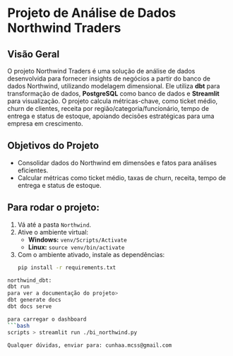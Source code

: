 # Projeto de Análise de Dados Northwind Traders

## Visão Geral
O projeto Northwind Traders é uma solução de análise de dados desenvolvida para fornecer insights de negócios a partir do banco de dados Northwind, utilizando modelagem dimensional. Ele utiliza **dbt** para transformação de dados, **PostgreSQL** como banco de dados e **Streamlit** para visualização. O projeto calcula métricas-chave, como ticket médio, churn de clientes, receita por região/categoria/funcionário, tempo de entrega e status de estoque, apoiando decisões estratégicas para uma empresa em crescimento.

## Objetivos do Projeto
- Consolidar dados do Northwind em dimensões e fatos para análises eficientes.
- Calcular métricas como ticket médio, taxas de churn, receita, tempo de entrega e status de estoque.

## Para rodar o projeto:

1. Vá até a pasta `Northwind`.
2. Ative o ambiente virtual:
   - **Windows:** `venv/Scripts/Activate`
   - **Linux:** `source venv/bin/activate`
3. Com o ambiente ativado, instale as dependências:
   ```bash
   pip install -r requirements.txt

 ```bash
northwind_dbt:
dbt run
para ver a documentação do projeto>
dbt generate docs
dbt docs serve

para carregar o dashboard
 ```bash
scripts > streamlit run ./bi_northwind.py

Qualquer dúvidas, enviar para: cunhaa.mcss@gmail.com
